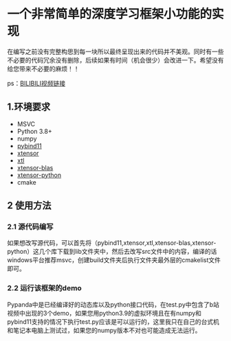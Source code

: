 # 一个非常简单的深度学习框架小功能的实现
在编写之前没有完整构思到每一块所以最终呈现出来的代码并不美观。同时有一些不必要的代码冗余没有删除，后续如果有时间（机会很少）会改进一下。希望没有给您带来不必要的麻烦！！

ps：[BILIBILI视频链接](https://www.bilibili.com/video/BV1Q24y1g7oj/?spm_id_from=333.337.search-card.all.click&vd_source=f817c0e82770e849e62c360c6d27fc4c)
## 1.环境要求

* MSVC
* Python 3.8+
* numpy
* [pybind11](https://github.com/pybind/pybind11)
* [xtensor](https://github.com/xtensor-stack/xtensor-blas)
* [xtl](https://github.com/xtensor-stack/xtl)
* [xtensor-blas](https://github.com/xtensor-stack/xtensor-blas)
* [xtensor-python](https://github.com/xtensor-stack/xtensor-python)
* cmake
## 2 使用方法
### 2.1 源代码编写
如果想改写源代码，可以首先将（pybind11,xtensor,xtl,xtensor-blas,xtensor-python）这几个库下载到lib文件夹中，然后去改写src文件中的内容，编译的话windows平台推荐msvc，创建build文件夹后执行文件夹最外层的cmakelist文件即可。
### 2.2 运行该框架的demo
Pypanda中是已经编译好的动态库以及python接口代码，在test.py中包含了b站视频中出现的3个demo，如果您用python3.9的虚拟环境且在有numpy和pybind11支持的情况下执行test.py应该是可以运行的，这里我只在自己的台式机和笔记本电脑上测试过，如果您的numpy版本不对也可能造成无法运行。

